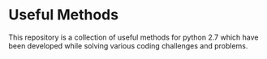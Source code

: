 # Useful Methods

This repository is a collection of useful methods for python 2.7 which have been developed while solving various coding challenges and problems.

